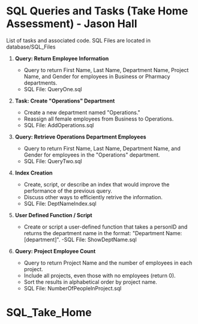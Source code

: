 # SQL Queries and Tasks (Take Home Assessment) - Jason Hall

List of tasks and associated code.
SQL Files are located in database/SQL_Files

1. **Query: Return Employee Information**

   - Query to return First Name, Last Name, Department Name, Project Name, and Gender for employees
     in Business or Pharmacy departments.
   - SQL File: QueryOne.sql

2. **Task: Create "Operations" Department**

   - Create a new department named "Operations."
   - Reassign all female employees from Business to Operations.
   - SQL File: AddOperations.sql

3. **Query: Retrieve Operations Department Employees**

   - Query to return First Name, Last Name, Department Name, and Gender for employees in the "Operations" department.
   - SQL File: QueryTwo.sql

4. **Index Creation**

   - Create, script, or describe an index that would improve the performance of the previous query.
   - Discuss other ways to efficiently retrive the information.
   - SQL File: DeptNameIndex.sql

5. **User Defined Function / Script**

   - Create or script a user-defined function that takes a personID and returns the department name in the format: "Department Name: [department]".
     -SQL File: ShowDeptName.sql

6. **Query: Project Employee Count**
   - Query to return Project Name and the number of employees in each project.
   - Include all projects, even those with no employees (return 0).
   - Sort the results in alphabetical order by project name.
   - SQL File: NumberOfPeopleInProject.sql
# SQL_Take_Home
